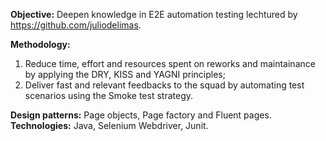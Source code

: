 **Objective:** Deepen knowledge in E2E automation testing lechtured by https://github.com/juliodelimas.

**Methodology:**
1. Reduce time, effort and resources spent on reworks and maintainance by applying the DRY, KISS and YAGNI principles;
2. Deliver fast and relevant feedbacks to the squad by automating test scenarios using the Smoke test strategy.

**Design patterns:** Page objects, Page factory and Fluent pages.
**Technologies:** Java, Selenium Webdriver, Junit.

